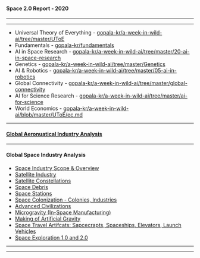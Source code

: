 
#### Space 2.0 Report - 2020

--------------------------
------------------------------

- Universal Theory of Everything - [gopala-kr/a-week-in-wild-ai/tree/master/UToE](https://github.com/gopala-kr/a-week-in-wild-ai/blob/master/UToE)
- Fundamentals - [gopala-kr/fundamentals](https://github.com/gopala-kr/fundamentals/tree/master/use-cases)
- AI in Space Research - [gopala-kr/a-week-in-wild-ai/tree/master/20-ai-in-space-research](https://github.com/gopala-kr/a-week-in-wild-ai/tree/master/20-ai-in-space-research)
- Genetics - [gopala-kr/a-week-in-wild-ai/tree/master/Genetics](https://github.com/gopala-kr/a-week-in-wild-ai/tree/master/Genetics)
- AI & Robotics - [gopala-kr/a-week-in-wild-ai/tree/master/05-ai-in-robotics](https://github.com/gopala-kr/a-week-in-wild-ai/tree/master/05-ai-in-robotics)
- Global Connectivity - [gopala-kr/a-week-in-wild-ai/tree/master/global-connectivity](https://github.com/gopala-kr/a-week-in-wild-ai/tree/master/global-connectivity)
- AI for Science Research - [gopala-kr/a-week-in-wild-ai/tree/master/ai-for-science](https://github.com/gopala-kr/a-week-in-wild-ai/tree/master/ai-for-science)
- World Economics - [gopala-kr/a-week-in-wild-ai/blob/master/UToE/ec.md](https://github.com/gopala-kr/a-week-in-wild-ai/blob/master/UToE/ec.md)

----------------
#### [Global Aeronuatical Industry Analysis](https://github.com/gopala-kr/Quantum-Dots/blob/master/10-Space-2.0/g.md)

-------------------------

#### Global Space Industry Analysis

 - [Space Industry Scope & Overview](https://github.com/gopala-kr/Quantum-Dots/blob/master/10-Space-2.0/space_indusrty_overview.md)
 - [Satellite Industry](https://github.com/gopala-kr/Quantum-Dots/blob/master/10-Space-2.0/satellites.md)
 - [Satellite Constellations](https://github.com/gopala-kr/Quantum-Dots/blob/master/10-Space-2.0/satellite_constellation.md)
 - [Space Debris](https://github.com/gopala-kr/Quantum-Dots/blob/master/10-Space-2.0/space_debris.md)
 - [Space Stations](https://github.com/gopala-kr/Quantum-Dots/blob/master/10-Space-2.0/space_stations.md)
 - [Space Colonization - Colonies, Industries](https://github.com/gopala-kr/Quantum-Dots/blob/master/10-Space-2.0/space_colonization.md)
 - [Advanced Civilizations](https://github.com/gopala-kr/Quantum-Dots/blob/master/10-Space-2.0/advanced_civilizations.md)
 - [Microgravity (In-Space Manufacturing)](https://github.com/gopala-kr/Quantum-Dots/blob/master/10-Space-2.0/inspace_manufacturing.md)
 - [Making of Artificial Gravity](https://github.com/gopala-kr/Quantum-Dots/blob/master/10-Space-2.0/artificial_gravity.md)
 - [Space Travel Artifcats: Sapcecrapts, Spaceships, Elevators, Launch Vehicles](https://github.com/gopala-kr/Quantum-Dots/blob/master/10-Space-2.0/spacecrafts_%26_rockets.md)
 - [Space Exploration 1.0 and 2.0](https://github.com/gopala-kr/Quantum-Dots/blob/master/10-Space-2.0/space_exploration_1.0_%26_2.0.md)

----------------
---------------------------
